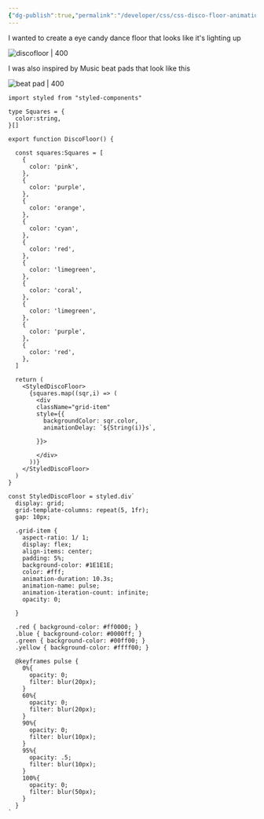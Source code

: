 ```yaml
---
{"dg-publish":true,"permalink":"/developer/css/css-disco-floor-animation/","dgPassFrontmatter":true}
---
```



I wanted to create a eye candy dance floor that looks like it's lighting up

![discofloor | 400](https://media.giphy.com/media/LWdTbBPO4TQcPstFi0/giphy.gif)

I was also inspired by Music beat pads that look like this 

![beat pad | 400](https://media.giphy.com/media/haKq2CT9XuQSqW5OpO/giphy.gif)

```tsx
import styled from "styled-components"

type Squares = {
  color:string,
}[]

export function DiscoFloor() {

  const squares:Squares = [
    {
      color: 'pink',
    },
    {
      color: 'purple',
    },
    {
      color: 'orange',
    },
    {
      color: 'cyan',
    },
    {
      color: 'red',
    },
    {
      color: 'limegreen',
    },
    {
      color: 'coral',
    },
    {
      color: 'limegreen',
    },
    {
      color: 'purple',
    },
    {
      color: 'red',
    },
  ]

  return (
    <StyledDiscoFloor>
      {squares.map((sqr,i) => (
        <div 
        className="grid-item"
        style={{
          backgroundColor: sqr.color,
          animationDelay: `${String(i)}s`,

        }}>

        </div>
      ))}
    </StyledDiscoFloor>
  )
}

const StyledDiscoFloor = styled.div`
  display: grid;
  grid-template-columns: repeat(5, 1fr);
  gap: 10px;

  .grid-item {
    aspect-ratio: 1/ 1;
    display: flex;
    align-items: center;
    padding: 5%;
    background-color: #1E1E1E;
    color: #fff;
    animation-duration: 10.3s;
    animation-name: pulse;
    animation-iteration-count: infinite;
    opacity: 0;
    
  }

  .red { background-color: #ff0000; }
  .blue { background-color: #0000ff; }
  .green { background-color: #00ff00; }
  .yellow { background-color: #ffff00; }

  @keyframes pulse {
    0%{
      opacity: 0;
      filter: blur(20px);
    }
    60%{
      opacity: 0;
      filter: blur(20px);
    }
    90%{
      opacity: 0;
      filter: blur(10px);
    }
    95%{
      opacity: .5;
      filter: blur(10px);
    }
    100%{
      opacity: 0;
      filter: blur(50px);
    }
  }
`
```